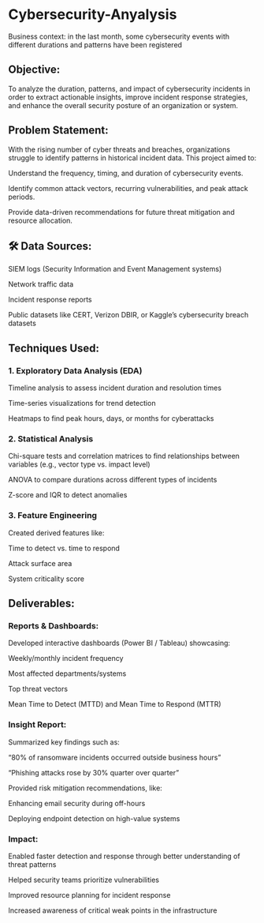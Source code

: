 # Cybersecurity-Anyalysis
Business context: in the last month, some cybersecurity events with different durations and patterns have been registered
##  Objective:
To analyze the duration, patterns, and impact of cybersecurity incidents in order to extract actionable insights, improve incident response strategies, and enhance the overall security posture of an organization or system.

##  Problem Statement:
With the rising number of cyber threats and breaches, organizations struggle to identify patterns in historical incident data. This project aimed to:

Understand the frequency, timing, and duration of cybersecurity events.

Identify common attack vectors, recurring vulnerabilities, and peak attack periods.

Provide data-driven recommendations for future threat mitigation and resource allocation.

## 🛠 Data Sources:
SIEM logs (Security Information and Event Management systems)

Network traffic data

Incident response reports

Public datasets like CERT, Verizon DBIR, or Kaggle’s cybersecurity breach datasets

##  Techniques Used:
### 1. Exploratory Data Analysis (EDA)
Timeline analysis to assess incident duration and resolution times

Time-series visualizations for trend detection

Heatmaps to find peak hours, days, or months for cyberattacks

### 2. Statistical Analysis
Chi-square tests and correlation matrices to find relationships between variables (e.g., vector type vs. impact level)

ANOVA to compare durations across different types of incidents

Z-score and IQR to detect anomalies


### 3. Feature Engineering
Created derived features like:

Time to detect vs. time to respond

Attack surface area

System criticality score

##  Deliverables:
###  Reports & Dashboards:
Developed interactive dashboards (Power BI / Tableau) showcasing:

Weekly/monthly incident frequency

Most affected departments/systems

Top threat vectors

Mean Time to Detect (MTTD) and Mean Time to Respond (MTTR)

###  Insight Report:
Summarized key findings such as:

“80% of ransomware incidents occurred outside business hours”

“Phishing attacks rose by 30% quarter over quarter”

Provided risk mitigation recommendations, like:

Enhancing email security during off-hours

Deploying endpoint detection on high-value systems

###  Impact:
Enabled faster detection and response through better understanding of threat patterns

Helped security teams prioritize vulnerabilities

Improved resource planning for incident response

Increased awareness of critical weak points in the infrastructure

